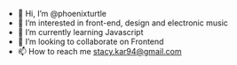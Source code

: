 - 👋 Hi, I’m @phoenixturtle
- 👀 I’m interested in front-end, design and electronic music
- 🌱 I’m currently learning Javascript
- 💞️ I’m looking to collaborate on Frontend
- 📫 How to reach me stacy.kar94@gmail.com

<!---
phoenixturtle/phoenixturtle is a ✨ special ✨ repository because its `README.md` (this file) appears on your GitHub profile.
You can click the Preview link to take a look at your changes.
--->
